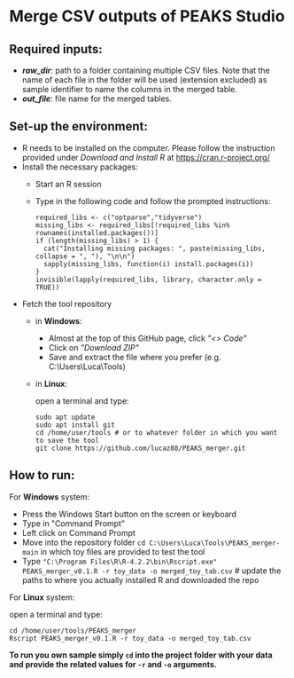 # Merge CSV outputs of PEAKS Studio

## Required inputs:
* ***raw_dir***: path to a folder containing multiple CSV files. Note that the name of each file in the folder will be used (extension excluded) as sample identifier to name the columns in the merged table.
* ***out_file***: file name for the merged tables.

## Set-up the environment:
* R needs to be installed on the computer. Please follow the instruction provided under *Download and Install R* at https://cran.r-project.org/
* Install the necessary packages:
    * Start an R session
    * Type in the following code and follow the prompted instructions:

          required_libs <- c("optparse","tidyverse")
          missing_libs <- required_libs[!required_libs %in% rownames(installed.packages())]
          if (length(missing_libs) > 1) {
            cat("Installing missing packages: ", paste(missing_libs, collapse = ", "), "\n\n")
            sapply(missing_libs, function(i) install.packages(i))
          }
          invisible(lapply(required_libs, library, character.only = TRUE))

* Fetch the tool repository
    * in **Windows**:
        - Almost at the top of this GitHub page, click *"<> Code"*
        - Click on *"Download ZIP"*
        - Save and extract the file where you prefer (e.g. C:\Users\Luca\Tools)

    * in **Linux**:

        open a terminal and type:

          sudo apt update
          sudo apt install git
          cd /home/user/tools # or to whatever folder in which you want to save the tool
          git clone https://github.com/lucaz88/PEAKS_merger.git

## How to run:

For **Windows** system:

* Press the Windows Start button on the screen or keyboard
* Type in "Command Prompt"
* Left click on Command Prompt
* Move into the repository folder `cd C:\Users\Luca\Tools\PEAKS_merger-main` in which toy files are provided to test the tool
* Type `"C:\Program Files\R\R-4.2.2\bin\Rscript.exe" PEAKS_merger_v0.1.R -r toy_data -o merged_toy_tab.csv`
\# update the paths to where you actually installed R and downloaded the repo

For **Linux** system:

open a terminal and type:

    cd /home/user/tools/PEAKS_merger
    Rscript PEAKS_merger_v0.1.R -r toy_data -o merged_toy_tab.csv

**To run you own sample simply `cd` into the project folder with your data and provide the related values for `-r` and `-o` arguments.**
